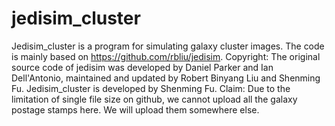 # jedisim_cluster
Jedisim_cluster is a program for simulating galaxy cluster images. The code is mainly based on https://github.com/rbliu/jedisim.
Copyright: The original source code of jedisim was developed by Daniel Parker and Ian Dell'Antonio, maintained and updated by Robert Binyang Liu and Shenming Fu. Jedisim_cluster is developed by Shenming Fu.
Claim: Due to the limitation of single file size on github, we cannot upload all the galaxy postage stamps here. We will upload them somewhere else.
